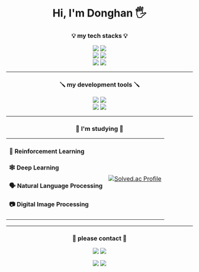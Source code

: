 <div align="center">
  <h1>Hi, I'm Donghan 🖐️</h1>
</div>

<div align="center">
 <h3>💡 my tech stacks 💡</h3>
</div>


<div align="center">
<img src="https://img.shields.io/badge/Python-20232a.svg?style=for-the-badge&logo=python&logoColor=FFCC00" /> <img src="https://img.shields.io/badge/C++-20232a.svg?style=for-the-badge&logo=c%2B%2B&logoColor=99CCFF" />
</div>

<div align="center">
<img src="https://img.shields.io/badge/Pytorch-20232a.svg?style=for-the-badge&logo=pytorch&logoColor=FF9966" /> <img src="https://img.shields.io/badge/Tensorflow-20232a.svg?style=for-the-badge&logo=tensorflow&logoColor=FF6600" />
</div>

<div align="center">
<img src="https://img.shields.io/badge/NUMPY-20232a.svg?style=for-the-badge&logo=numpy&logoColor=99CCFF" /> <img src="https://img.shields.io/badge/Pandas-20232a.svg?style=for-the-badge&logo=pandas&logoColor=CC99FF" />
</div>

---

<div align="center">
<h3>🪛 my development tools 🪛</h3>
</div>

<div align="center">
<img src="https://img.shields.io/badge/Vscode-20232a.svg?style=for-the-badge&logo=visualstudiocode&logoColor=99CCFF" /> <img src="https://img.shields.io/badge/Visual Studio-20232a.svg?style=for-the-badge&logo=visualstudio&logoColor=CC99FF" />
</div>

<div align="center">
<img src="https://img.shields.io/badge/Jupyter-20232a.svg?style=for-the-badge&logo=jupyter&logoColor=FF9933" /> <img src="https://img.shields.io/badge/Colab-20232a.svg?style=for-the-badge&logo=googlecolab&logoColor=FFFF00" />
</div>

---

<div align="center">
<h3>📖 I'm studying 📖</h3>
</div>

<div align="center">
<table style="border: none;">
<tr>
<td>

#### 🤖 Reinforcement Learning
#### 🕸️ Deep Learning
#### 🗣️ Natural Language Processing
#### 📷 Digital Image Processing

</td>
<td>

[![Solved.ac Profile](http://mazassumnida.wtf/api/v2/generate_badge?boj=donghankim01)](https://solved.ac/donghankim01/)

</td>
</tr>
</table>
</div>


---
  
<div align="center">
<h3>🤙 please contact 🤙</h3>
</div>
<div align="center">
<img src="https://img.shields.io/badge/VELOG-20232a.svg?style=for-the-badge&logo=VELOG&logoColor=99CCFF" /> <img src="https://img.shields.io/badge/iankim010209@gmail.com-20232a.svg?style=for-the-badge&logo=gmail&logoColor=CC99FF" /> 
</div>

<p align="center">
  <img src="https://github-readme-stats.vercel.app/api?username=dongspam0209&show_icons=true&theme=radical&layout=compact" />
  <img src="https://github-readme-stats.vercel.app/api/top-langs/?username=dongspam0209&layout=compact" />
</p>


